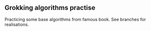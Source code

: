 ## Grokking algorithms practise

Practicing some base algorithms from famous book.
See branches for realisations.